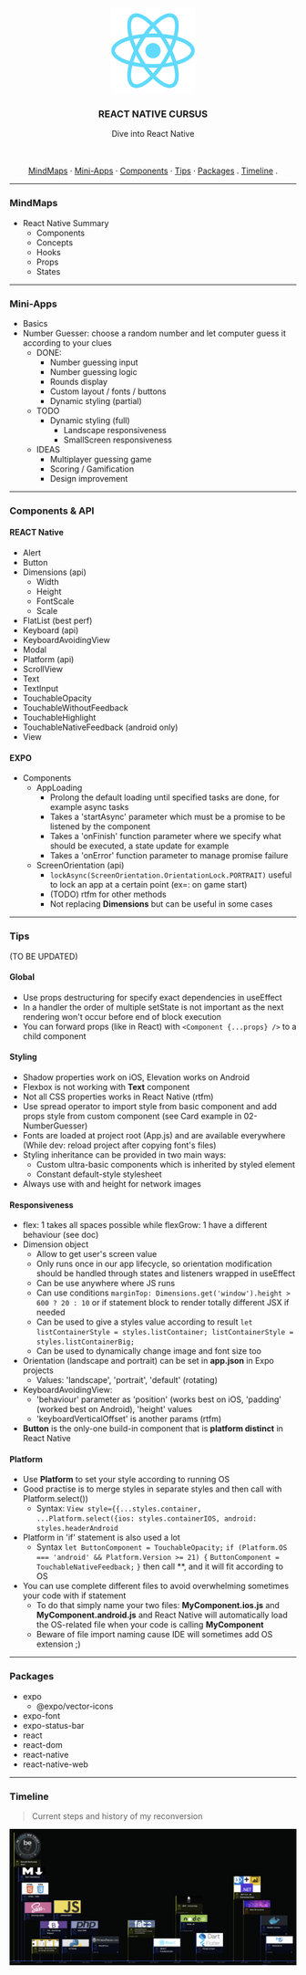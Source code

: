 <!-- PROJECT LOGO -->
<br />
<p align="center">
  <a href="">
    <img src="https://github.com/devicons/devicon/blob/master/icons/react/react-original.svg" alt="Logo" width="150" height=150">
  </a>

<h3 align="center">REACT NATIVE CURSUS</h3>

<p align="center">
    Dive into React Native
</p>
<p align="center">
    <br />
    <br />
    <a href="#mindmaps">MindMaps</a>
    ·   
    <a href="#mini-apps">Mini-Apps</a>
    ·
    <a href="#components">Components</a>
    ·
    <a href="#tips">Tips</a>
    ·
    <a href="#packages">Packages</a>
    .
    <a href="#timeline">Timeline</a>
    .
</p>

---

### MindMaps

*   React Native Summary
    +   Components
    +   Concepts
    +   Hooks
    +   Props
    +   States
    

---

### Mini-Apps

*   Basics
*   Number Guesser: choose a random number and let computer guess it according to your clues
    +   DONE: 
        *   Number guessing input
        *   Number guessing logic
        *   Rounds display
        *   Custom layout / fonts / buttons
        *   Dynamic styling (partial)
    +   TODO
        *   Dynamic styling (full)
            +   Landscape responsiveness
            +   SmallScreen responsiveness
    +   IDEAS
        *   Multiplayer guessing game
        *   Scoring / Gamification
        *   Design improvement
    
---

### Components & API

####    REACT Native

*   Alert
*   Button
*   Dimensions (api)
    +   Width
    +   Height
    +   FontScale
    +   Scale
*   FlatList (best perf)
*   Keyboard (api)
*   KeyboardAvoidingView
*   Modal
*   Platform (api)
*   ScrollView
*   Text
*   TextInput
*   TouchableOpacity
*   TouchableWithoutFeedback
*   TouchableHighlight
*   TouchableNativeFeedback (android only)
*   View

####    EXPO
+   Components
    *   AppLoading
        +   Prolong the default loading until specified tasks are done, for example async tasks
        +   Takes a 'startAsync' parameter which must be a promise to be listened by the component
        +   Takes a 'onFinish' function parameter where we specify what should be executed, a state update for example
        +   Takes a 'onError' function parameter to manage promise failure
    *   ScreenOrientation (api)
        +   ```lockAsync(ScreenOrientation.OrientationLock.PORTRAIT)``` useful to lock an app at a certain point (ex=: on game start)
        +  (TODO) rtfm for other methods
        +   Not replacing **Dimensions** but can be useful in some cases 
        

---

### Tips

(TO BE UPDATED)

####    Global
*   Use props destructuring for specify exact dependencies in useEffect
*   In a handler the order of multiple setState is not important as the next rendering won't occur before end of block execution
*   You can forward props (like in React) with ```<Component {...props} />``` to a child component
    
####    Styling 
*   Shadow properties work on iOS, Elevation works on Android
*   Flexbox is not working with **Text** component
*   Not all CSS properties works in React Native (rtfm)
*   Use spread operator to import style from basic component and add props style from custom component (see Card example in 02-NumberGuesser)
*   Fonts are loaded at project root (App.js) and are available everywhere (While dev: reload project after copying font's files)
*   Styling inheritance can be provided in two main ways:
    +   Custom ultra-basic components which is inherited by styled element
    +   Constant default-style stylesheet
*   Always use with and height for network images
    
####    Responsiveness
*   flex: 1 takes all spaces possible while flexGrow: 1 have a different behaviour (see doc)
*   Dimension object
    +   Allow to get user's screen value
    +   Only runs once in our app lifecycle, so orientation modification should be handled through states and listeners wrapped in useEffect
    +   Can be use anywhere where JS runs
    +   Can use conditions ```marginTop: Dimensions.get('window').height > 600 ? 20 : 10``` or if statement block to render totally different JSX if needed
    +   Can be used to give a styles value according to result ```let listContainerStyle = styles.listContainer; listContainerStyle = styles.listContainerBig;```
    +   Can be used to dynamically change image and font size too
*   Orientation (landscape and portrait) can be set in **app.json** in Expo projects
    +   Values: 'landscape', 'portrait', 'default' (rotating)
*   KeyboardAvoidingView: 
    +   'behaviour' parameter as 'position' (works best on iOS, 'padding' (worked best on Android), 'height' values
    +   'keyboardVerticalOffset' is another params (rtfm)
*   **Button** is the only-one build-in component that is **platform distinct** in React Native

####    Platform
*   Use **Platform** to set your style according to running OS
*   Good practise is to merge styles in separate styles and then call with Platform.select())
    +   Syntax: ```View style={{...styles.container, ...Platform.select({ios: styles.containerIOS, android: styles.headerAndroid```
*   Platform in 'if' statement is also used a lot
    +   Syntax ```let ButtonComponent = TouchableOpacity;```
    ```if (Platform.OS === 'android' && Platform.Version >= 21) {```
    ```ButtonComponent = TouchableNativeFeedback;```
    ```}``` then call **<ButtonComponent>, and it will fit according to OS
*   You can use complete different files to avoid overwhelming sometimes your code with if statement 
    +   To do that simply name your two files: **MyComponent.ios.js** and **MyComponent.android.js** and React Native will automatically load the OS-related file when your code is calling **MyComponent** 
    +   Beware of file import naming cause IDE will sometimes add OS extension ;)

---

### Packages 

*   expo
    +   @expo/vector-icons
*   expo-font
*   expo-status-bar
*   react
*   react-dom
*   react-native
*   react-native-web

---

### Timeline
> Current steps and history of my reconversion

![Timeline](https://github.com/nicode-io/nicode-io/blob/master/images/Timeline.png)

